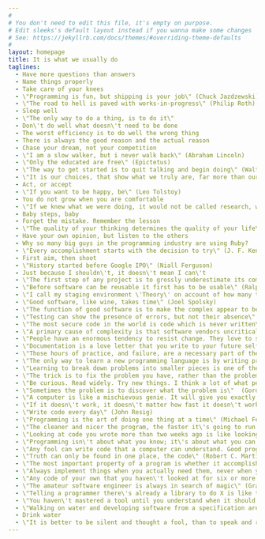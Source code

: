 ```yaml
---
#
# You don't need to edit this file, it's empty on purpose.
# Edit sleeks's default layout instead if you wanna make some changes
# See: https://jekyllrb.com/docs/themes/#overriding-theme-defaults
#
layout: homepage
title: It is what we usually do
taglines:
  - Have more questions than answers
  - Name things properly
  - Take care of your knees
  - \"Programming is fun, but shipping is your job\" (Chuck Jazdzewski)
  - \"The road to hell is paved with works-in-progress\" (Philip Roth)
  - Sleep well
  - \"The only way to do a thing, is to do it\"
  - Don\'t do well what doesn\'t need to be done
  - The worst efficiency is to do well the wrong thing
  - There is always the good reason and the actual reason
  - Chase your dream, not your competition
  - \"I am a slow walker, but i never walk back\" (Abraham Lincoln)
  - \"Only the educated are free\" (Epictetus)
  - \"The way to get started is to quit talking and begin doing\" (Walt Disney)
  - \"It is our choices, that show what we truly are, far more than our abilities\" (J. K Rowling)
  - Act, or accept
  - \"If you want to be happy, be\" (Leo Tolstoy)
  - You do not grow when you are comfortable
  - \"If we knew what we were doing, it would not be called research, would it?\" (A. Einstein)
  - Baby steps, baby
  - Forget the mistake. Remember the lesson
  - \"The quality of your thinking determines the quality of your life\" (A. R. Bernard)
  - Have your own opinion, but listen to the others
  - Why so many big guys in the programming industry are using Ruby?
  - \"Every accomplishment starts with the decision to try\" (J. F. Kennedy)
  - First aim, then shoot
  - \"History started before Google IPO\" (Niall Ferguson)
  - Just because I shouldn\'t, it doesn\'t mean I can\'t
  - \"The first step of any project is to grossly underestimate its complexity and difficulty\" (Nicoll Hunt)
  - \"Before software can be reusable it first has to be usable\" (Ralph Johnson)
  - \"I call my staging environment \'Theory\' on account of how many things work in theory, but not in production\" (Corey Quinn)
  - \"Good software, like wine, takes time\" (Joel Spolsky)
  - \"The function of good software is to make the complex appear to be simple\" (Grady Booch)
  - \"Testing can show the presence of errors, but not their absence\" (Edsger W. Dijkstra)
  - \"The most secure code in the world is code which is never written\" (Colin Percival)
  - \"A primary cause of complexity is that software vendors uncritically adopt almost any feature that users want\" (Niklaus Wirth)
  - \"People have an enormous tendency to resist change. They love to say, \'We have always done it this way.\' I try to fight that\" (Grace Hopper)
  - \"Documentation is a love letter that you write to your future self\" (Damian Conway)
  - \"Those hours of practice, and failure, are a necessary part of the learning process\" (Gina Sipley)
  - \"The only way to learn a new programming language is by writing programs in it\" (Dennis Ritchie)
  - \"Learning to break down problems into smaller pieces is one of the most important skills in computer science and life\"(Addy Osmani)
  - \"The trick is to fix the problem you have, rather than the problem you want\" (Bram Cohen)
  - \"Be curious. Read widely. Try new things. I think a lot of what people call intelligence boils down to curiosity\" (Aaron Swartz)
  - \"Sometimes the problem is to discover what the problem is\"  (Gordon Glegg)
  - \"A computer is like a mischievous genie. It will give you exactly what you ask for, but not always what you want\" (Joe Sondow)
  - \"If it doesn\'t work, it doesn\'t matter how fast it doesn\'t work\" (Mich Ravera)
  - \"Write code every day\" (John Resig)
  - \"Programming is the art of doing one thing at a time\" (Michael Feathers)
  - \"The cleaner and nicer the program, the faster it\'s going to run. And if it doesn\'t, it\'ll be easy to make it fast\" (Joshua Bloch)
  - \"Looking at code you wrote more than two weeks ago is like looking at code you are seeing for the first time\" (Dan Hurvitz)
  - \"Programming isn\'t about what you know; it\'s about what you can figure out\" (Chris Pine)
  - \"Any fool can write code that a computer can understand. Good programmers write code that humans can understand\" (Martin Fowler)
  - \"Truth can only be found in one place, the code\" (Robert C. Martin)
  - \"The most important property of a program is whether it accomplishes the intention of its user\" (C.A.R. Hoare)
  - \"Always implement things when you actually need them, never when you just foresee that you need them\" (Ron Jeffries)
  - \"Any code of your own that you haven\'t looked at for six or more months might as well have been written by someone else\" (Eagleson\'s Law)
  - \"The amateur software engineer is always in search of magic\" (Grady Booch)
  - \"Telling a programmer there\'s already a library to do X is like telling a songwriter there\'s already a song about love\" (Pete Cordell)
  - \"You haven\'t mastered a tool until you understand when it should not be used\" (Kelsey Hightower)
  - \"Walking on water and developing software from a specification are easy if both are frozen\" (Edward V Berard)
  - Drink water
  - \"It is better to be silent and thought a fool, than to speak and remove all doubt\" (Silvan Engel)
---
```


